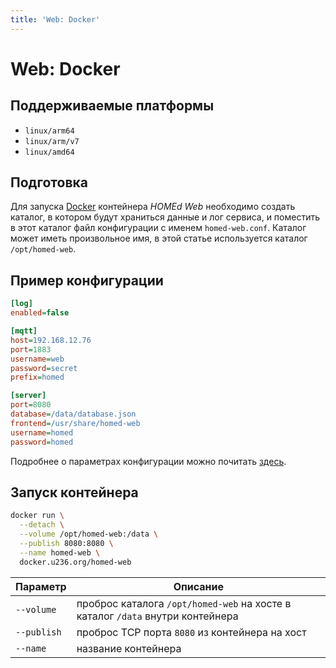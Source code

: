 ```yaml
---
title: 'Web: Docker'
---
```


# Web: Docker

## Поддерживаемые платформы

- `linux/arm64`
- `linux/arm/v7`
- `linux/amd64`

## Подготовка

Для запуска [Docker](https://docker.com) контейнера _HOMEd Web_ необходимо создать каталог, в котором будут храниться данные и лог сервиса, и поместить в этот каталог файл конфигурации с именем `homed-web.conf`. Каталог может иметь произвольное имя, в этой статье используется каталог `/opt/homed-web`.

## Пример конфигурации

```ini
[log]
enabled=false

[mqtt]
host=192.168.12.76
port=1883
username=web
password=secret
prefix=homed

[server]
port=8080
database=/data/database.json
frontend=/usr/share/homed-web
username=homed
password=homed
```

Подробнее о параметрах конфигурации можно почитать [здесь](/web/configuration/).

## Запуск контейнера

```sh
docker run \
  --detach \
  --volume /opt/homed-web:/data \
  --publish 8080:8080 \
  --name homed-web \
  docker.u236.org/homed-web
```

| Параметр | Описание |
|----------|----------|
| `--volume`  | проброс каталога `/opt/homed-web` на хосте в каталог `/data` внутри контейнера |
| `--publish` | проброс TCP порта `8080` из контейнера на хост |
| `--name`    | название контейнера |
